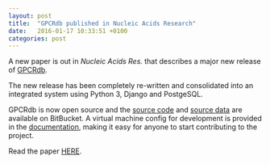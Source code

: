 ```yaml
---
layout: post
title:  "GPCRdb published in Nucleic Acids Research"
date:   2016-01-17 10:33:51 +0100
categories: post
---
```

A new paper is out in *Nucleic Acids Res.* that describes a major new release of [GPCRdb][gpcrdb].

The new release has been completely re-written and consolidated into an integrated system using Python 3, Django and
PostgeSQL.

GPCRdb is now open source and the [source code][source_code] and [source data][source_data] are available on BitBucket.
A virtual machine config for development is provided in the [documentation][docs], making it easy for anyone to start
contributing to the project.

Read the paper [HERE][doi].

[gpcrdb]: http://gpcrdb.org
[source_code]: https://bitbucket.org/gpcr/protwis
[source_data]: https://bitbucket.org/gpcr/gpcrdb_data
[docs]: http://docs.gpcrdb.org/local_installation.html
[doi]: http://dx.doi.org/10.1016/j.tips.2014.11.001
